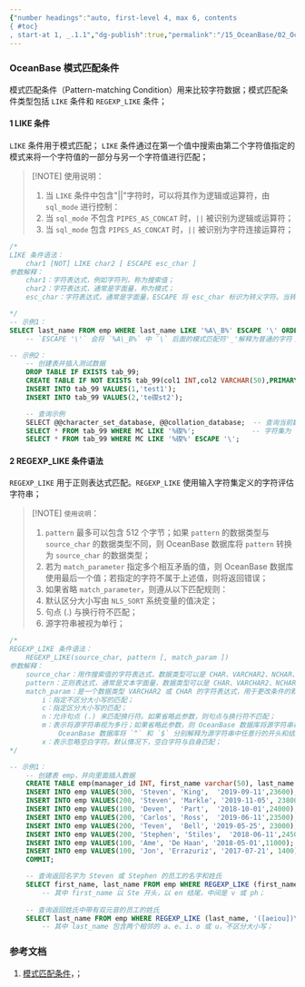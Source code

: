 ```yaml
---
{"number headings":"auto, first-level 4, max 6, contents
{ #toc}
, start-at 1, _.1.1","dg-publish":true,"permalink":"/15_OceanBase/02_OceanBase 基本操作/OceanBase 模式匹配条件/","dgPassFrontmatter":true}
---
```



### OceanBase 模式匹配条件
模式匹配条件（Pattern-matching Condition）用来比较字符数据；模式匹配条件类型包括 `LIKE` 条件和 `REGEXP_LIKE` 条件；

#### 1 LIKE 条件
`LIKE` 条件用于模式匹配； `LIKE` 条件通过在第一个值中搜索由第二个字符值指定的模式来将一个字符值的一部分与另一个字符值进行匹配；

> [!NOTE] 使用说明：
> 1. 当 `LIKE` 条件中包含"||"字符时，可以将其作为逻辑或运算符，由 `sql_mode` 进行控制：
> 	1. 当 `sql_mode` 不包含 `PIPES_AS_CONCAT` 时，`||` 被识别为逻辑或运算符；
> 	2. 当 `sql_mode` 包含 `PIPES_AS_CONCAT` 时，`||` 被识别为字符连接运算符；

```sql
/*
LIKE 条件语法：
	char1 [NOT] LIKE char2 [ ESCAPE esc_char ]
参数解释：
	char1：字符表达式，例如字符列，称为搜索值；
	char2：字符表达式，通常是字面量，称为模式；
	esc_char：字符表达式，通常是字面量，ESCAPE 将 esc_char 标识为转义字符。当转义符置于模式匹配符之前时，该模式匹配符被解释为普通的字符；

*/
-- 示例1：
SELECT last_name FROM emp WHERE last_name LIKE '%A\_B%' ESCAPE '\' ORDER BY last_name;
	-- `ESCAPE '\'` 会将 `%A\_B%` 中 `\` 后面的模式匹配符'_'解释为普通的字符；

-- 示例2：
	-- 创建表并插入测试数据
	DROP TABLE IF EXISTS tab_99;
	CREATE TABLE IF NOT EXISTS tab_99(col1 INT,col2 VARCHAR(50),PRIMARY KEY (col1));
	INSERT INTO tab_99 VALUES(1,'test1');
	INSERT INTO tab_99 VALUES(2,'te碶st2');

	-- 查询示例
	SELECT @@character_set_database, @@collation_database;  -- 查询当前数据库的字符集，字符序
	SELECT * FROM tab_99 WHERE MC LIKE '%碶%';              -- 字符集为 utf8mb4 执行匹配有结果；字符集为 GBK 则无法匹配结果(尚未验证);
	SELECT * FROM tab_99 WHERE MC LIKE '%碶%' ESCAPE '\';
```


#### 2 REGEXP_LIKE 条件语法
`REGEXP_LIKE` 用于正则表达式匹配。`REGEXP_LIKE` 使用输入字符集定义的字符评估字符串；

> [!NOTE] `使用说明`：
> 1. `pattern` 最多可以包含 512 个字节；如果 `pattern` 的数据类型与 `source_char` 的数据类型不同，则 OceanBase 数据库将 `pattern` 转换为 `source_char` 的数据类型；
> 2. 若为 `match_parameter` 指定多个相互矛盾的值，则 OceanBase 数据库使用最后一个值；若指定的字符不属于上述值，则将返回错误；
> 3. 如果省略 `match_parameter`，则遵从以下匹配规则：
> 	1. 默认区分大小写由 `NLS_SORT` 系统变量的值决定；
> 	2. 句点 (.) 与换行符不匹配；
> 	3. 源字符串被视为单行；

```sql
/*
REGEXP_LIKE 条件语法：
	REGEXP_LIKE(source_char, pattern [, match_param ])
参数解释：
	source_char：用作搜索值的字符表达式，数据类型可以是 CHAR、VARCHAR2、NCHAR、NVARCHAR2 或 CLOB；
	pattern：正则表达式，通常是文本字面量，数据类型可以是 CHAR、VARCHAR2、NCHAR 或 NVARCHAR2；	
	match_param：是一个数据类型 VARCHAR2 或 CHAR 的字符表达式，用于更改条件的默认匹配行为；
		i：指定不区分大小写的匹配；
		c：指定区分大小写的匹配；
		n：允许句点 (.) 来匹配换行符。如果省略此参数，则句点与换行符不匹配；
		m：表示将源字符串视为多行；如果省略此参数，则 OceanBase 数据库将源字符串视为单行；
			OceanBase 数据库将 `^` 和 `$` 分别解释为源字符串中任意行的开头和结尾，而不是仅局限在整个源字符串的开头或结尾处；	
		x：表示忽略空白字符。默认情况下，空白字符与自身匹配；
*/

-- 示例1：
	-- 创建表 emp，并向里面插入数据
	CREATE TABLE emp(manager_id INT, first_name varchar(50), last_name varchar(50), hiredate varchar(50),SALARY INT);
	INSERT INTO emp VALUES(300, 'Steven', 'King',  '2019-09-11',23600);     
	INSERT INTO emp VALUES(200, 'Steven', 'Markle', '2019-11-05', 23800);
	INSERT INTO emp VALUES(100, 'Deven',  'Part',  '2018-10-01',24000);     
	INSERT INTO emp VALUES(200, 'Carlos', 'Ross',  '2019-06-11',23500);     
	INSERT INTO emp VALUES(200, 'Teven',  'Bell', '2019-05-25', 23000);
	INSERT INTO emp VALUES(200, 'Stephen', 'Stiles',  '2018-06-11',24500);    
	INSERT INTO emp VALUES(100, 'Ame', 'De Haan', '2018-05-01',11000);      
	INSERT INTO emp VALUES(100, 'Jon', 'Errazuriz', '2017-07-21', 1400);   
	COMMIT;

	-- 查询返回名字为 Steven 或 Stephen 的员工的名字和姓氏
	SELECT first_name, last_name FROM emp WHERE REGEXP_LIKE (first_name, '^Ste(v|ph)en$') ORDER BY first_name, last_name;
		-- 其中 first_name 以 Ste 开头，以 en 结尾，中间是 v 或 ph；
	
	-- 查询返回姓氏中带有双元音的员工的姓氏
	SELECT last_name FROM emp WHERE REGEXP_LIKE (last_name, '([aeiou])\1', 'i') ORDER BY last_name;
		-- 其中 last_name 包含两个相邻的 a、e、i、o 或 u，不区分大小写；
```


### 参考文档
1. [模式匹配条件](https://www.oceanbase.com/docs/common-oceanbase-database-cn-1000000000221340)，；


